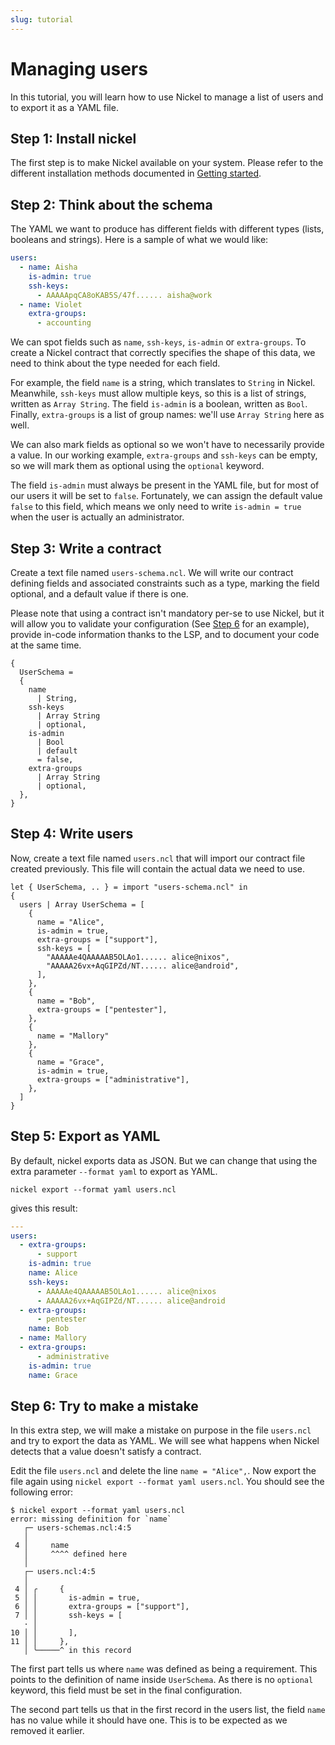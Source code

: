 ```yaml
---
slug: tutorial
---
```


# Managing users

In this tutorial, you will learn how to use Nickel to manage a list of users and
to export it as a YAML file.

## Step 1: Install nickel

The first step is to make Nickel available on your system. Please refer
to the different installation methods documented in
[Getting started](https://nickel-lang.org/getting-started/#getting-started).

## Step 2: Think about the schema

The YAML we want to produce has different fields with different types (lists,
booleans and strings). Here is a sample of what we would like:

```yaml
users:
  - name: Aisha
    is-admin: true
    ssh-keys:
      - AAAAApqCA8oKAB5S/47f...... aisha@work
  - name: Violet
    extra-groups:
      - accounting
```

We can spot fields such as `name`, `ssh-keys`, `is-admin` or
`extra-groups`. To create a Nickel contract that correctly specifies
the shape of this data, we need to think about the type needed for
each field.

For example, the field `name` is a string, which translates to `String` in
Nickel. Meanwhile, `ssh-keys` must allow multiple keys, so this is a list of
strings, written as `Array String`. The field `is-admin` is a boolean, written
as `Bool`. Finally, `extra-groups` is a list of group names: we'll use `Array
String` here as well.

We can also mark fields as optional so we won't have to necessarily provide a
value. In our working example, `extra-groups` and `ssh-keys` can be empty, so we
will mark them as optional using the `optional` keyword.

The field `is-admin` must always be present in the YAML file, but for most of
our users it will be set to `false`. Fortunately, we can assign the default
value `false` to this field, which means we only need to write `is-admin = true`
when the user is actually an administrator.

## Step 3: Write a contract

Create a text file named `users-schema.ncl`. We will write our contract
defining fields and associated constraints such as a type, marking
the field optional, and a default value if there is one.

Please note that using a contract isn't mandatory per-se to use Nickel, but it
will allow you to validate your configuration (See [Step
6](#step-6-try-to-make-a-mistake) for an example), provide in-code information
thanks to the LSP, and to document your code at the same time.

```nickel
{
  UserSchema =
  {
    name
      | String,
    ssh-keys
      | Array String
      | optional,
    is-admin
      | Bool
      | default
      = false,
    extra-groups
      | Array String
      | optional,
  },
}
```

## Step 4: Write users

Now, create a text file named `users.ncl` that will import our contract
file created previously. This file will contain the actual data we need
to use.

```nickel #parse
let { UserSchema, .. } = import "users-schema.ncl" in
{
  users | Array UserSchema = [
    {
      name = "Alice",
      is-admin = true,
      extra-groups = ["support"],
      ssh-keys = [
        "AAAAAe4QAAAAAB5OLAo1...... alice@nixos",
        "AAAAA26vx+AqGIPZd/NT...... alice@android",
      ],
    },
    {
      name = "Bob",
      extra-groups = ["pentester"],
    },
    {
      name = "Mallory"
    },
    {
      name = "Grace",
      is-admin = true,
      extra-groups = ["administrative"],
    },
  ]
}
```

## Step 5: Export as YAML

By default, nickel exports data as JSON. But we can change that using
the extra parameter `--format yaml` to export as YAML.

```shell
nickel export --format yaml users.ncl
```

gives this result:

```yaml
---
users:
  - extra-groups:
      - support
    is-admin: true
    name: Alice
    ssh-keys:
      - AAAAAe4QAAAAAB5OLAo1...... alice@nixos
      - AAAAA26vx+AqGIPZd/NT...... alice@android
  - extra-groups:
      - pentester
    name: Bob
  - name: Mallory
  - extra-groups:
      - administrative
    is-admin: true
    name: Grace
```

## Step 6: Try to make a mistake

In this extra step, we will make a mistake on purpose in the file
`users.ncl` and try to export the data as YAML. We will see what happens
when Nickel detects that a value doesn't satisfy a contract.

Edit the file `users.ncl` and delete the line `name = "Alice",`. Now
export the file again using `nickel export --format yaml users.ncl`.
You should see the following error:

```console
$ nickel export --format yaml users.ncl
error: missing definition for `name`
   ┌─ users-schemas.ncl:4:5
   │
 4 │     name
   │     ^^^^ defined here
   │
   ┌─ users.ncl:4:5
   │
 4 │ ╭     {
 5 │ │       is-admin = true,
 6 │ │       extra-groups = ["support"],
 7 │ │       ssh-keys = [
   · │
10 │ │       ],
11 │ │     },
   │ ╰─────^ in this record
```

The first part tells us where `name` was defined as being a requirement. This
points to the definition of name inside `UserSchema`. As there is no `optional`
keyword, this field must be set in the final configuration.

The second part tells us that in the first record in the users list, the field
`name` has no value while it should have one. This is to be expected as we
removed it earlier.
